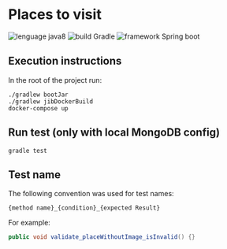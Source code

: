# Places to visit

![lenguage java8](https://img.shields.io/badge/language-java8-orange.svg) ![build Gradle](https://img.shields.io/badge/build-Gradle-blue.svg) 
![framework Spring boot](https://img.shields.io/badge/framework-Springboot-yellow.svg)

## Execution instructions
   
In the root of the project run:

```
./gradlew bootJar
./gradlew jibDockerBuild
docker-compose up
```

## Run test (only with local MongoDB config)

`gradle test`

## Test name

The following convention was used for test names:
```
{method name}_{condition}_{expected Result}
```

For example:
```java
public void validate_placeWithoutImage_isInvalid() {}
```

